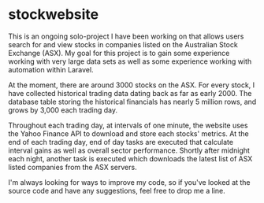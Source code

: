 # stockwebsite
This is an ongoing solo-project I have been working on that allows users search for and view stocks in companies listed on the Australian Stock Exchange (ASX). My goal for this project is to gain some experience working with very large data sets as well as some experience working with automation within Laravel. 

At the moment, there are around 3000 stocks on the ASX. For every stock, I have collected historical trading data dating back as far as early 2000. The database table storing the historical financials has nearly 5 million rows, and grows by 3,000 each trading day. 

Throughout each trading day, at intervals of one minute, the website uses the Yahoo Finance API to download and store each stocks' metrics. At the end of each trading day, end of day tasks are executed that calculate interval gains as well as overall sector performance. Shortly after midnight each night, another task is executed which downloads the latest list of ASX listed companies from the ASX servers. 

I'm always looking for ways to improve my code, so if you've looked at the source code and have any suggestions, feel free to drop me a line. 
